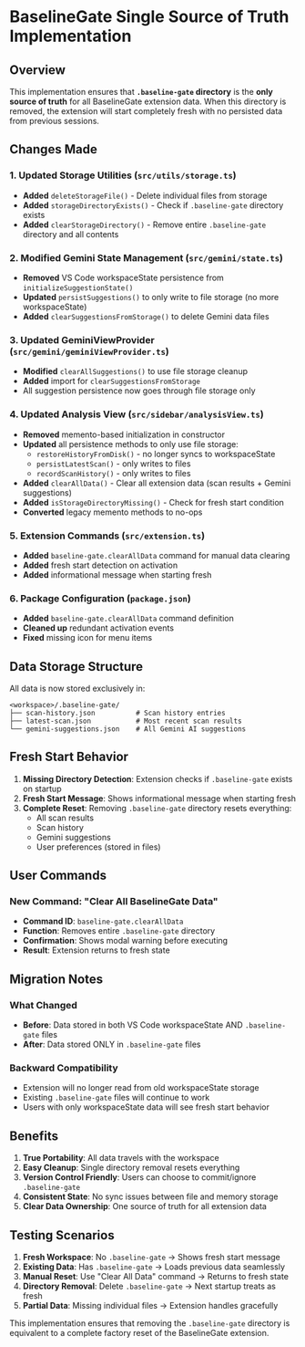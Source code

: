 # BaselineGate Single Source of Truth Implementation

## Overview
This implementation ensures that **`.baseline-gate` directory** is the **only source of truth** for all BaselineGate extension data. When this directory is removed, the extension will start completely fresh with no persisted data from previous sessions.

## Changes Made

### 1. Updated Storage Utilities (`src/utils/storage.ts`)
- **Added** `deleteStorageFile()` - Delete individual files from storage
- **Added** `storageDirectoryExists()` - Check if `.baseline-gate` directory exists
- **Added** `clearStorageDirectory()` - Remove entire `.baseline-gate` directory and all contents

### 2. Modified Gemini State Management (`src/gemini/state.ts`)
- **Removed** VS Code workspaceState persistence from `initializeSuggestionState()`
- **Updated** `persistSuggestions()` to only write to file storage (no more workspaceState)
- **Added** `clearSuggestionsFromStorage()` to delete Gemini data files

### 3. Updated GeminiViewProvider (`src/gemini/geminiViewProvider.ts`)
- **Modified** `clearAllSuggestions()` to use file storage cleanup
- **Added** import for `clearSuggestionsFromStorage`
- All suggestion persistence now goes through file storage only

### 4. Updated Analysis View (`src/sidebar/analysisView.ts`)
- **Removed** memento-based initialization in constructor
- **Updated** all persistence methods to only use file storage:
  - `restoreHistoryFromDisk()` - no longer syncs to workspaceState
  - `persistLatestScan()` - only writes to files
  - `recordScanHistory()` - only writes to files
- **Added** `clearAllData()` - Clear all extension data (scan results + Gemini suggestions)
- **Added** `isStorageDirectoryMissing()` - Check for fresh start condition
- **Converted** legacy memento methods to no-ops

### 5. Extension Commands (`src/extension.ts`)
- **Added** `baseline-gate.clearAllData` command for manual data clearing
- **Added** fresh start detection on activation
- **Added** informational message when starting fresh

### 6. Package Configuration (`package.json`)
- **Added** `baseline-gate.clearAllData` command definition
- **Cleaned up** redundant activation events
- **Fixed** missing icon for menu items

## Data Storage Structure

All data is now stored exclusively in:
```
<workspace>/.baseline-gate/
├── scan-history.json          # Scan history entries
├── latest-scan.json           # Most recent scan results  
└── gemini-suggestions.json    # All Gemini AI suggestions
```

## Fresh Start Behavior

1. **Missing Directory Detection**: Extension checks if `.baseline-gate` exists on startup
2. **Fresh Start Message**: Shows informational message when starting fresh
3. **Complete Reset**: Removing `.baseline-gate` directory resets everything:
   - All scan results
   - Scan history
   - Gemini suggestions
   - User preferences (stored in files)

## User Commands

### New Command: "Clear All BaselineGate Data"
- **Command ID**: `baseline-gate.clearAllData`
- **Function**: Removes entire `.baseline-gate` directory
- **Confirmation**: Shows modal warning before executing
- **Result**: Extension returns to fresh state

## Migration Notes

### What Changed
- **Before**: Data stored in both VS Code workspaceState AND `.baseline-gate` files
- **After**: Data stored ONLY in `.baseline-gate` files

### Backward Compatibility
- Extension will no longer read from old workspaceState storage
- Existing `.baseline-gate` files will continue to work
- Users with only workspaceState data will see fresh start behavior

## Benefits

1. **True Portability**: All data travels with the workspace
2. **Easy Cleanup**: Single directory removal resets everything
3. **Version Control Friendly**: Users can choose to commit/ignore `.baseline-gate`
4. **Consistent State**: No sync issues between file and memory storage
5. **Clear Data Ownership**: One source of truth for all extension data

## Testing Scenarios

1. **Fresh Workspace**: No `.baseline-gate` → Shows fresh start message
2. **Existing Data**: Has `.baseline-gate` → Loads previous data seamlessly  
3. **Manual Reset**: Use "Clear All Data" command → Returns to fresh state
4. **Directory Removal**: Delete `.baseline-gate` → Next startup treats as fresh
5. **Partial Data**: Missing individual files → Extension handles gracefully

This implementation ensures that removing the `.baseline-gate` directory is equivalent to a complete factory reset of the BaselineGate extension.